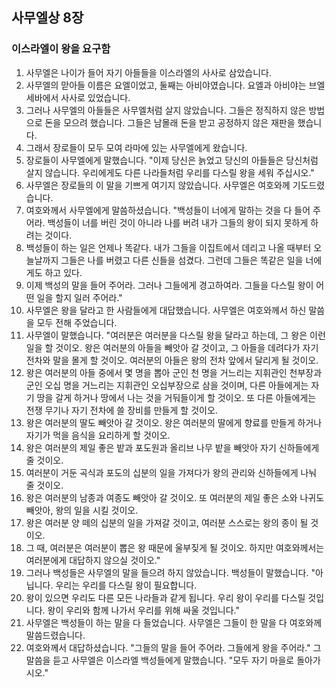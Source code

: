 ## 사무엘상 8장

### 이스라엘이 왕을 요구함
1. 사무엘은 나이가 들어 자기 아들들을 이스라엘의 사사로 삼았습니다.
2. 사무엘의 맏아들 이름은 요엘이었고, 둘째는 아비야였습니다. 요엘과 아비야는 브엘세바에서 사사로 있었습니다.
3. 그러나 사무엘의 아들들은 사무엘처럼 살지 않았습니다. 그들은 정직하지 않은 방법으로 돈을 모으려 했습니다. 그들은 남몰래 돈을 받고 공정하지 않은 재판을 했습니다.
4. 그래서 장로들이 모두 모여 라마에 있는 사무엘에게 왔습니다.
5. 장로들이 사무엘에게 말했습니다. "이제 당신은 늙었고 당신의 아들들은 당신처럼 살지 않습니다. 우리에게도 다른 나라들처럼 우리를 다스릴 왕을 세워 주십시오."
6. 사무엘은 장로들의 이 말을 기쁘게 여기지 않았습니다. 사무엘은 여호와께 기도드렸습니다.
7. 여호와께서 사무엘에게 말씀하셨습니다. "백성들이 너에게 말하는 것을 다 들어 주어라. 백성들이 너를 버린 것이 아니라 나를 버려 내가 그들의 왕이 되지 못하게 하려는 것이다.
8. 백성들이 하는 일은 언제나 똑같다. 내가 그들을 이집트에서 데리고 나올 때부터 오늘날까지 그들은 나를 버렸고 다른 신들을 섬겼다. 그런데 그들은 똑같은 일을 너에게도 하고 있다.
9. 이제 백성의 말을 들어 주어라. 그러나 그들에게 경고하여라. 그들을 다스릴 왕이 어떤 일을 할지 일러 주어라."
10. 사무엘은 왕을 달라고 한 사람들에게 대답했습니다. 사무엘은 여호와께서 하신 말씀을 모두 전해 주었습니다.
11. 사무엘이 말했습니다. "여러분은 여러분을 다스릴 왕을 달라고 하는데, 그 왕은 이런 일을 할 것이오. 왕은 여러분의 아들을 빼앗아 갈 것이고, 그 아들을 데려다가 자기 전차와 말을 몰게 할 것이오. 여러분의 아들은 왕의 전차 앞에서 달리게 될 것이오.
12. 왕은 여러분의 아들 중에서 몇 명을 뽑아 군인 천 명을 거느리는 지휘관인 천부장과 군인 오십 명을 거느리는 지휘관인 오십부장으로 삼을 것이며, 다른 아들에게는 자기 땅을 갈게 하거나 땅에서 나는 것을 거둬들이게 할 것이오. 또 다른 아들에게는 전쟁 무기나 자기 전차에 쓸 장비를 만들게 할 것이오.
13. 왕은 여러분의 딸도 빼앗아 갈 것이오. 왕은 여러분의 딸에게 향료를 만들게 하거나 자기가 먹을 음식을 요리하게 할 것이오.
14. 왕은 여러분의 제일 좋은 밭과 포도원과 올리브 나무 밭을 빼앗아 자기 신하들에게 줄 것이오.
15. 여러분이 거둔 곡식과 포도의 십분의 일을 가져다가 왕의 관리와 신하들에게 나눠 줄 것이오.
16. 왕은 여러분의 남종과 여종도 빼앗아 갈 것이오. 또 여러분의 제일 좋은 소와 나귀도 빼앗아, 왕의 일을 시킬 것이오.
17. 왕은 여러분 양 떼의 십분의 일을 가져갈 것이고, 여러분 스스로는 왕의 종이 될 것이오.
18. 그 때, 여러분은 여러분이 뽑은 왕 때문에 울부짖게 될 것이오. 하지만 여호와께서는 여러분에게 대답하지 않으실 것이오."
19. 그러나 백성들은 사무엘의 말을 들으려 하지 않았습니다. 백성들이 말했습니다. "아닙니다. 우리는 우리를 다스릴 왕이 필요합니다.
20. 왕이 있으면 우리도 다른 모든 나라들과 같게 됩니다. 우리 왕이 우리를 다스릴 것입니다. 왕이 우리와 함께 나가서 우리를 위해 싸울 것입니다."
21. 사무엘은 백성들이 하는 말을 다 들었습니다. 사무엘은 그들이 한 말을 다 여호와께 말씀드렸습니다.
22. 여호와께서 대답하셨습니다. "그들의 말을 들어 주어라. 그들에게 왕을 주어라." 그 말씀을 듣고 사무엘은 이스라엘 백성들에게 말했습니다. "모두 자기 마을로 돌아가시오."